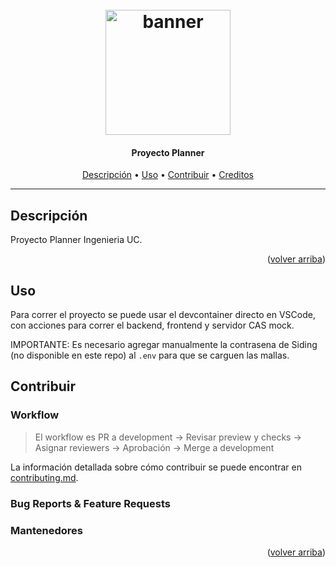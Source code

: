 <h1 align="center">
  <br>
  <a href=# name="readme-top"><img src="https://github.com/open-source-uc/planner/blob/open-sourcing/docs/img/demo_gif.gif" width="200px" alt="banner"></a>
</h1>

<h4 align="center">Proyecto Planner</h4>

<p align="center">
     <!-- Badges Here -->
</p>
      
<p align="center">
  <a href="#Descripción">Descripción</a> •
  <a href="#Uso">Uso</a> •
  <a href="#Contribuir">Contribuir</a> •
  <a href="#Creditos">Creditos</a>
</p>

---

## Descripción

Proyecto Planner Ingenieria UC.

<p align="right">(<a href="#readme-top">volver arriba</a>)</p>

## Uso

Para correr el proyecto se puede usar el devcontainer directo en VSCode, con acciones para correr el backend, frontend y servidor CAS mock.

IMPORTANTE: Es necesario agregar manualmente la contrasena de Siding (no disponible en este repo) al `.env` para que se carguen las mallas.

## Contribuir


### Workflow

> El workflow es PR a development -> Revisar preview y checks -> Asignar reviewers -> Aprobación -> Merge a development

La información detallada sobre cómo contribuir se puede encontrar en [contributing.md](contributing.md).

### Bug Reports & Feature Requests



### Mantenedores



<p align="right">(<a href="#readme-top">volver arriba</a>)</p>
